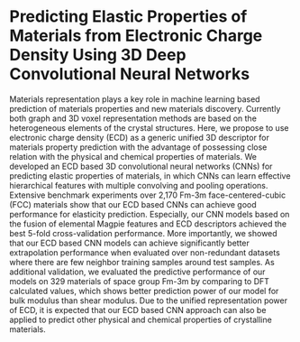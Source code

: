 # Predicting Elastic Properties of Materials from Electronic Charge Density Using 3D Deep Convolutional Neural Networks

Materials representation plays a key role in machine learning based prediction of materials properties and new materials discovery. Currently both graph and 3D voxel representation methods are based on the heterogeneous elements of the crystal structures. Here, we propose to use electronic charge density (ECD) as a generic unified 3D descriptor for materials property prediction with the advantage of possessing close relation with the physical and chemical properties of materials. We developed an ECD based 3D convolutional neural networks (CNNs) for predicting elastic properties of materials, in which CNNs can learn effective hierarchical features with multiple convolving and pooling operations. Extensive benchmark experiments over 2,170 Fm-3m face-centered-cubic (FCC) materials show that our ECD based CNNs can achieve good performance for elasticity prediction. Especially, our CNN models based on the fusion of elemental Magpie features and ECD descriptors achieved the best 5-fold cross-validation performance. More importantly, we showed that our ECD based CNN models can achieve significantly better extrapolation performance when evaluated over non-redundant datasets where there are few neighbor training samples around test samples. As additional validation, we evaluated the predictive performance of our models on 329 materials of space group Fm-3m by comparing to DFT calculated values, which shows better prediction power of our model for bulk modulus than shear modulus. Due to the unified representation power of ECD, it is expected that our ECD based CNN approach can also be applied to predict other physical and chemical properties of crystalline materials.


                                                                                                 
